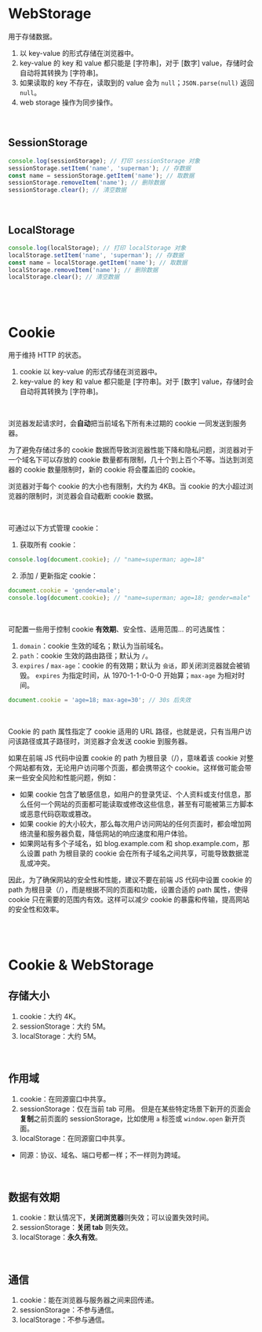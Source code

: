 # WebStorage

用于存储数据。

1.  以 key-value 的形式存储在浏览器中。
2.  key-value 的 key 和 value 都只能是 [字符串]，对于 [数字] value，存储时会自动将其转换为 [字符串]。
3.  如果读取的 key 不存在，读取到的 value 会为 `null`；`JSON.parse(null)` 返回 `null`。
4.  web storage 操作为同步操作。

<br>

## SessionStorage

```js
console.log(sessionStorage); // 打印 sessionStorage 对象
sessionStorage.setItem('name', 'superman'); // 存数据
const name = sessionStorage.getItem('name'); // 取数据
sessionStorage.removeItem('name'); // 删除数据
sessionStorage.clear(); // 清空数据
```

<br>

## LocalStorage

```js
console.log(localStorage); // 打印 localStorage 对象
localStorage.setItem('name', 'superman'); // 存数据
const name = localStorage.getItem('name'); // 取数据
localStorage.removeItem('name'); // 删除数据
localStorage.clear(); // 清空数据
```

<br><br>

# Cookie

用于维持 HTTP 的状态。

1. cookie 以 key-value 的形式存储在浏览器中。
2. key-value 的 key 和 value 都只能是 [字符串]。对于 [数字] value，存储时会自动将其转换为 [字符串]。

<br>

浏览器发起请求时，会**自动**把当前域名下所有未过期的 cookie 一同发送到服务器。

为了避免存储过多的 cookie 数据而导致浏览器性能下降和隐私问题，浏览器对于一个域名下可以存放的 cookie 数量都有限制，几十个到上百个不等。当达到浏览器的 cookie 数量限制时，新的 cookie 将会覆盖旧的 cookie。

浏览器对于每个 cookie 的大小也有限制，大约为 4KB。当 cookie 的大小超过浏览器的限制时，浏览器会自动截断 cookie 数据。

<br>

可通过以下方式管理 cookie：

1.  获取所有 cookie：

```js
console.log(document.cookie); // "name=superman; age=18"
```

2.  添加 / 更新指定 cookie：

```js
document.cookie = 'gender=male';
console.log(document.cookie); // "name=superman; age=18; gender=male"
```

<br>

可配置一些用于控制 cookie **有效期**、安全性、适用范围... 的可选属性：

1.  `domain`：cookie 生效的域名；默认为当前域名。
2.  `path`：cookie 生效的路由路径；默认为 `/`。
3.  `expires` / `max-age`：cookie 的有效期；默认为 `会话`，即关闭浏览器就会被销毁。
    `expires` 为指定时间，从 1970-1-1-0-0-0 开始算；`max-age` 为相对时间。

```js
document.cookie = 'age=18; max-age=30'; // 30s 后失效
```

<br>

Cookie 的 path 属性指定了 cookie 适用的 URL 路径，也就是说，只有当用户访问该路径或其子路径时，浏览器才会发送 cookie 到服务器。

如果在前端 JS 代码中设置 cookie 的 path 为根目录（/），意味着该 cookie 对整个网站都有效，无论用户访问哪个页面，都会携带这个 cookie。这样做可能会带来一些安全风险和性能问题，例如：

-   如果 cookie 包含了敏感信息，如用户的登录凭证、个人资料或支付信息，那么任何一个网站的页面都可能读取或修改这些信息，甚至有可能被第三方脚本或恶意代码窃取或篡改。
-   如果 cookie 的大小较大，那么每次用户访问网站的任何页面时，都会增加网络流量和服务器负载，降低网站的响应速度和用户体验。
-   如果网站有多个子域名，如 blog.example.com 和 shop.example.com，那么设置 path 为根目录的 cookie 会在所有子域名之间共享，可能导致数据混乱或冲突。

因此，为了确保网站的安全性和性能，建议不要在前端 JS 代码中设置 cookie 的 path 为根目录（/），而是根据不同的页面和功能，设置合适的 path 属性，使得 cookie 只在需要的范围内有效。这样可以减少 cookie 的暴露和传输，提高网站的安全性和效率。

<br><br>

# Cookie & WebStorage

## 存储大小

1. cookie：大约 4K。
2. sessionStorage：大约 5M。
3. localStorage：大约 5M。

<br>

## 作用域

1. cookie：在同源窗口中共享。
2. sessionStorage：仅在当前 tab 可用。
   但是在某些特定场景下新开的页面会**复制**之前页面的 sessionStorage，比如使用 `a` 标签或 `window.open` 新开页面。
3. localStorage：在同源窗口中共享。

-   同源：协议、域名、端口号都一样；不一样则为跨域。

<br>

## 数据有效期

1. cookie：默认情况下，**关闭浏览器**则失效；可以设置失效时间。
2. sessionStorage：**关闭 tab** 则失效。
3. localStorage：**永久有效**。

<br>

## 通信

1. cookie：能在浏览器与服务器之间来回传递。
2. sessionStorage：不参与通信。
3. localStorage：不参与通信。

<br>
